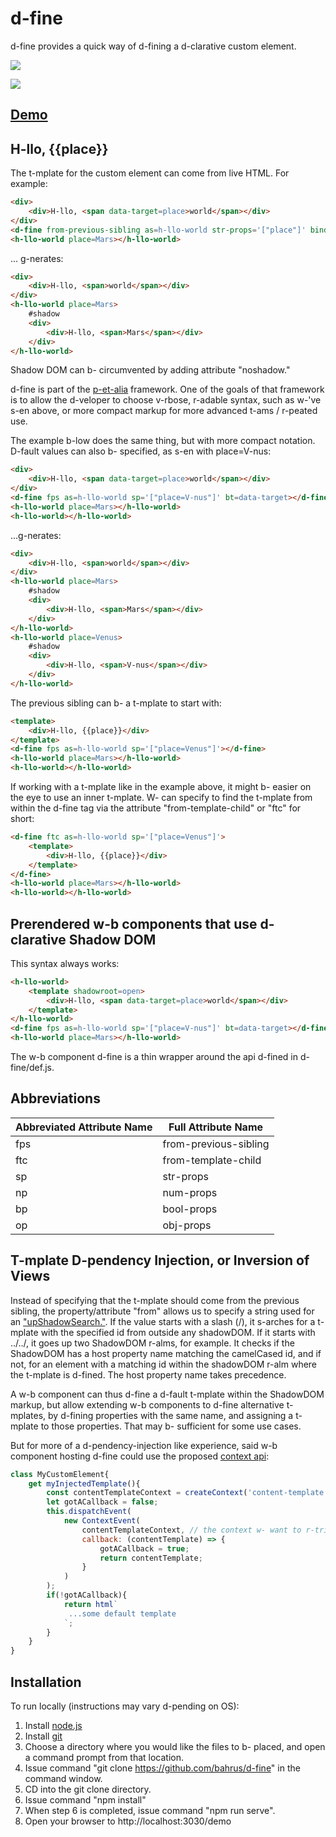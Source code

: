 # d-fine

d-fine provides a quick way of d-fining a d-clarative custom element.

<a href="https://nodei.co/npm/d-fine/"><img src="https://nodei.co/npm/d-fine.png"></a>

<img src="https://badgen.net/bundlephobia/minzip/d-fine">

## [Demo](https://codepen.io/bahrus/pen/poPVOJz)

## H-llo, {{place}}

The t-mplate for the custom element can come from live HTML.  For example:

```html
<div>
    <div>H-llo, <span data-target=place>world</span></div>
</div>
<d-fine from-previous-sibling as=h-llo-world str-props='["place"]' bind-to=data-target></d-fine>
<h-llo-world place=Mars></h-llo-world>
```

... g-nerates:

```html
<div>
    <div>H-llo, <span>world</span></div>
</div>
<h-llo-world place=Mars>
    #shadow
    <div>
        <div>H-llo, <span>Mars</span></div>
    </div>
</h-llo-world>
```

Shadow DOM can b- circumvented by adding attribute "noshadow."

d-fine is part of the [p-et-alia](https://github.com/bahrus/p-et-alia) framework.  One of the goals of that framework is to allow the d-veloper to choose v-rbose, r-adable syntax, such as w-'ve s-en above, or more compact markup for more advanced t-ams / r-peated use.

The example b-low does the same thing, but with more compact notation.  D-fault values can also b- specified, as s-en with place=V-nus:

```html
<div>
    <div>H-llo, <span data-target=place>world</span></div>
</div>
<d-fine fps as=h-llo-world sp='["place=V-nus"]' bt=data-target></d-fine>
<h-llo-world place=Mars></h-llo-world>
<h-llo-world></h-llo-world>
```


...g-nerates:

```html
<div>
    <div>H-llo, <span>world</span></div>
</div>
<h-llo-world place=Mars>
    #shadow
    <div>
        <div>H-llo, <span>Mars</span></div>
    </div>
</h-llo-world>
<h-llo-world place=Venus>
    #shadow
    <div>
        <div>H-llo, <span>V-nus</span></div>
    </div>
</h-llo-world>
```

The previous sibling can b- a t-mplate to start with:

```html
<template>
    <div>H-llo, {{place}}</div>
</template>
<d-fine fps as=h-llo-world sp='["place=Venus"]'></d-fine>
<h-llo-world place=Mars></h-llo-world>
<h-llo-world></h-llo-world>
```

If working with a t-mplate like in the example above, it might b- easier on the eye to use an inner t-mplate.  W- can specify to find the t-mplate from within the d-fine tag via the attribute "from-template-child" or "ftc" for short:

```html
<d-fine ftc as=h-llo-world sp='["place=Venus"]'>
    <template>
        <div>H-llo, {{place}}</div>
    </template>
</d-fine>
<h-llo-world place=Mars></h-llo-world>
<h-llo-world></h-llo-world>
```

## Prerendered w-b components that use d-clarative Shadow DOM

This syntax always works:

```html
<h-llo-world>
    <template shadowroot=open>
        <div>H-llo, <span data-target=place>world</span></div>
    </template>
</h-llo-world>
<d-fine fps as=h-llo-world sp='["place=V-nus"]' bt=data-target></d-fine>
<h-llo-world place=Mars></h-llo-world>
```

The w-b component d-fine is a thin wrapper around the api d-fined in d-fine/def.js.

## Abbreviations

<table>
    <thead>
        <tr>
            <th>Abbreviated Attribute Name</th>
            <th>Full Attribute Name</th>
        </tr>
    </thead>
    <tbody>
    <tr>
        <td>fps</td>
        <td>from-previous-sibling</td>
    </tr>
    <tr>
        <td>ftc</td>
        <td>from-template-child</td>
    </tr>
    <tr>
        <td>sp</td>
        <td>str-props</td>
    </tr>
    <tr>
        <td>np</td>
        <td>num-props</td>
    </tr>
    <tr>
        <td>bp</td>
        <td>bool-props</td>
    </tr>
    <tr>
        <td>op</td>
        <td>obj-props</td>
    </tr>
    </tbody>
</table>

## T-mplate D-pendency Injection, or Inversion of Views

Instead of specifying that the t-mplate should come from the previous sibling, the property/attribute "from" allows us to specify a string used for an ["upShadowSearch."](https://github.com/bahrus/trans-render/blob/baseline/lib/upShadowSearch.ts).  If the value starts with a slash (/), it s-arches for a t-mplate with the specified id from outside any shadowDOM.  If it starts with ../../, it goes up two ShadowDOM r-alms, for example.  It checks if the ShadowDOM has a host property name matching the camelCased id, and if not,  for an element with a matching id within the shadowDOM r-alm where the t-mplate is d-fined.  The host property name takes precedence.

A w-b component can thus d-fine a d-fault t-mplate within the ShadowDOM markup, but allow extending w-b components to d-fine alternative t-mplates, by d-fining properties with the same name, and assigning a t-mplate to those properties.  That may b- sufficient for some use cases.

But for more of a d-pendency-injection like experience, said w-b component hosting d-fine could use the proposed [context api](https://github.com/webcomponents/community-protocols/blob/main/proposals/context.md):

```JavaScript
class MyCustomElement{
    get myInjectedTemplate(){
        const contentTemplateContext = createContext('content-template');
        let gotACallback = false;
        this.dispatchEvent(
            new ContextEvent(
                contentTemplateContext, // the context w- want to r-trieve
                callback: (contentTemplate) => {
                    gotACallback = true;
                    return contentTemplate;
                }
            )
        );
        if(!gotACallback){
            return html`
             ...some default template
            `;
        }
    }
}
```

## Installation

To run locally (instructions may vary d-pending on OS):

1.  Install [node.js](https://nodejs.org/)
2.  Install [git](https://git-scm.com/book/en/v2/Getting-Started-Installing-Git)
3.  Choose a directory where you would like the files to b- placed, and open a command prompt from that location.
4.  Issue command "git clone https://github.com/bahrus/d-fine" in the command window.
5.  CD into the git clone directory.
6.  Issue command "npm install"
7.  When step 6 is completed, issue command "npm run serve".
8.  Open your browser to http://localhost:3030/demo




